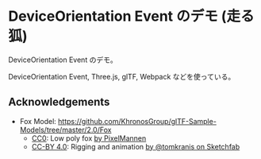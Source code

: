 # DeviceOrientation Event のデモ (走る狐)

DeviceOrientation Event のデモ。

DeviceOrientation Event, Three.js, glTF, Webpack などを使っている。

## Acknowledgements

- Fox Model: <https://github.com/KhronosGroup/glTF-Sample-Models/tree/master/2.0/Fox>
  - [CC0](https://creativecommons.org/publicdomain/zero/1.0/): Low poly fox [by PixelMannen](https://opengameart.org/content/fox-and-shiba)
  - [CC-BY 4.0](https://creativecommons.org/licenses/by/4.0/): Rigging and animation [by @tomkranis on Sketchfab](https://sketchfab.com/models/371dea88d7e04a76af5763f2a36866bc)
